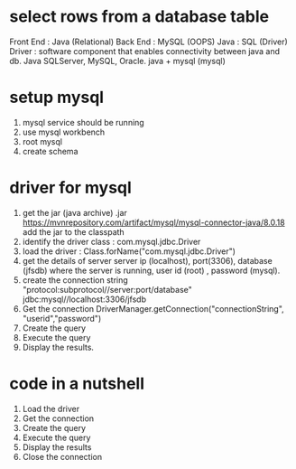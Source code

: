 # select rows from a database table
Front End : Java (Relational)
Back End : MySQL (OOPS)
Java : SQL (Driver)
Driver : software component that enables connectivity between java and db.
Java SQLServer, MySQL, Oracle.
java + mysql (mysql)

# setup mysql
1. mysql service should be running
2. use mysql workbench
3. root mysql
4. create schema

# driver for mysql
1. get the jar (java archive) .jar https://mvnrepository.com/artifact/mysql/mysql-connector-java/8.0.18
    add the jar to the classpath
2. identify the driver class : com.mysql.jdbc.Driver
3. load the driver : Class.forName("com.mysql.jdbc.Driver")
4. get the details of server
    server ip (localhost), port(3306), database (jfsdb) where the server is running, user id (root) , password (mysql).
5. create the connection string "protocol:subprotocol//server:port/database"
    jdbc:mysql//localhost:3306/jfsdb
6. Get the connection DriverManager.getConnection("connectionString", "userid","password")
7. Create the query  
8. Execute the query
9. Display the results.

# code in a nutshell
1. Load the driver
2. Get the connection
3. Create the query
4. Execute the query
5. Display the results
6. Close the connection



    

